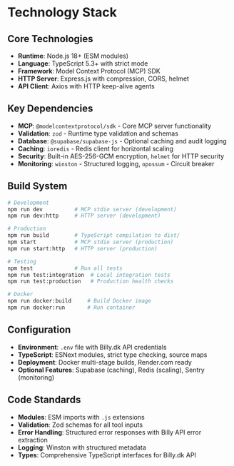 # Technology Stack

## Core Technologies

- **Runtime**: Node.js 18+ (ESM modules)
- **Language**: TypeScript 5.3+ with strict mode
- **Framework**: Model Context Protocol (MCP) SDK
- **HTTP Server**: Express.js with compression, CORS, helmet
- **API Client**: Axios with HTTP keep-alive agents

## Key Dependencies

- **MCP**: `@modelcontextprotocol/sdk` - Core MCP server functionality
- **Validation**: `zod` - Runtime type validation and schemas
- **Database**: `@supabase/supabase-js` - Optional caching and audit logging
- **Caching**: `ioredis` - Redis client for horizontal scaling
- **Security**: Built-in AES-256-GCM encryption, `helmet` for HTTP security
- **Monitoring**: `winston` - Structured logging, `opossum` - Circuit breaker

## Build System

```bash
# Development
npm run dev          # MCP stdio server (development)
npm run dev:http     # HTTP server (development)

# Production
npm run build        # TypeScript compilation to dist/
npm start            # MCP stdio server (production)
npm run start:http   # HTTP server (production)

# Testing
npm test             # Run all tests
npm run test:integration  # Local integration tests
npm run test:production   # Production health checks

# Docker
npm run docker:build     # Build Docker image
npm run docker:run       # Run container
```

## Configuration

- **Environment**: `.env` file with Billy.dk API credentials
- **TypeScript**: ESNext modules, strict type checking, source maps
- **Deployment**: Docker multi-stage builds, Render.com ready
- **Optional Features**: Supabase (caching), Redis (scaling), Sentry (monitoring)

## Code Standards

- **Modules**: ESM imports with `.js` extensions
- **Validation**: Zod schemas for all tool inputs
- **Error Handling**: Structured error responses with Billy API error extraction
- **Logging**: Winston with structured metadata
- **Types**: Comprehensive TypeScript interfaces for Billy.dk API
